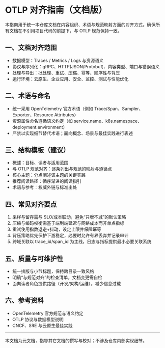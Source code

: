 # OTLP 对齐指南（文档版）

本指南用于统一本仓库文档在内容组织、术语与规范映射方面的对齐方式，确保所有文档在不引用项目代码的前提下，与 OTLP 规范保持一致。

## 一、文档对齐范围

- 数据模型：Traces / Metrics / Logs 与资源语义
- 协议与序列化：gRPC、HTTP(JSON/Protobuf)、内容类型、端口与错误语义
- 处理与导出：批处理、重试、压缩、幂等、顺序性与背压
- 运行环境：云原生、企业应用、安全、监控、测试与性能优化

## 二、术语与命名

- 统一采用 OpenTelemetry 官方术语（例如 Trace/Span、Sampler、Exporter、Resource Attributes）
- 资源属性命名遵循语义约定（如 service.name、k8s.namespace、deployment.environment）
- 严禁以实现细节替代术语；面向概念、场景与最佳实践进行表述

## 三、结构模板（建议）

- 概述：目标、读者与适用范围
- 与 OTLP 规范对齐：逐条列出与规范的映射与遵循点
- 核心主题：分点阐述该主题的关键实践
- 推荐阅读路径：循序渐进的阅读指引
- 术语与参考：权威外链与标准出处

## 四、常见对齐要点

1. 采样与留存需与 SLO/成本联动，避免“只增不减”的默认策略
2. 压缩与编码权衡需基于端到端延迟与网络成本而非单点指标
3. 重试使用指数退避+抖动，设定上限并保障幂等
4. 背压策略优先保护下游稳定，必要时允许有界丢弃并记录审计
5. 跨域关联以 trace_id/span_id 为主线，日志与指标提供最小必要关联系统

## 五、质量与可维护性

- 统一排版与小节标题，保持跨目录一致风格
- 明确“与规范对齐”的检查清单，文档变更需自检
- 面向读者角色提供路径（开发/架构/运维），减少信息过载

## 六、参考资料

- OpenTelemetry 官方规范与语义约定
- OTLP 协议与数据模型说明
- CNCF、SRE 与云原生最佳实践

---

本文档为元文档，指导其它文档的撰写与校对；不涉及仓库内部实现细节。
